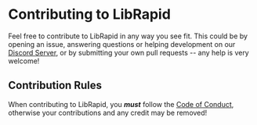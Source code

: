 # Contributing to LibRapid

Feel free to contribute to LibRapid in any way you see fit. This could be by opening an issue,
answering questions or helping development on our [Discord Server](https://discord.gg/cGxTFTgCAC),
or by submitting your own pull requests -- any help is very welcome!

## Contribution Rules

When contributing to LibRapid, you ***must*** follow
the [Code of Conduct](https://github.com/LibRapid/librapid/blob/master/CODE_OF_CONDUCT.md),
otherwise your contributions and any credit may be removed!
